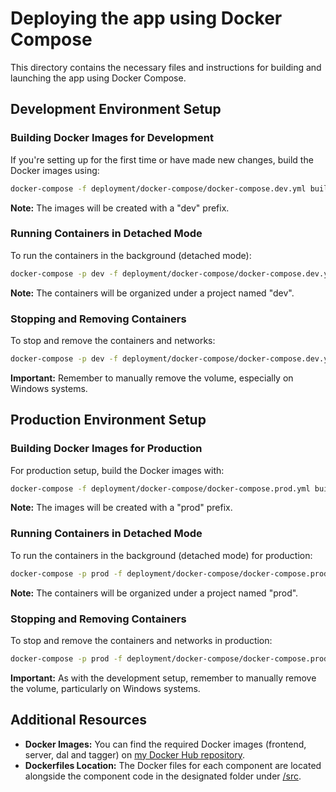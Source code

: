 # Deploying the app using Docker Compose

This directory contains the necessary files and instructions for building and launching the app using Docker Compose.

## Development Environment Setup

### Building Docker Images for Development

If you're setting up for the first time or have made new changes, build the Docker images using:

```bash
docker-compose -f deployment/docker-compose/docker-compose.dev.yml build
```

**Note:** The images will be created with a "dev" prefix.

### Running Containers in Detached Mode

To run the containers in the background (detached mode):

```bash
docker-compose -p dev -f deployment/docker-compose/docker-compose.dev.yml up -d
```

**Note:** The containers will be organized under a project named "dev".

### Stopping and Removing Containers

To stop and remove the containers and networks:

```bash
docker-compose -p dev -f deployment/docker-compose/docker-compose.dev.yml down
```

**Important:** Remember to manually remove the volume, especially on Windows systems.

## Production Environment Setup

### Building Docker Images for Production

For production setup, build the Docker images with:

```bash
docker-compose -f deployment/docker-compose/docker-compose.prod.yml build
```

**Note:** The images will be created with a "prod" prefix.

### Running Containers in Detached Mode

To run the containers in the background (detached mode) for production:

```bash
docker-compose -p prod -f deployment/docker-compose/docker-compose.prod.yml up -d
```

**Note:** The containers will be organized under a project named "prod".

### Stopping and Removing Containers

To stop and remove the containers and networks in production:

```bash
docker-compose -p prod -f deployment/docker-compose/docker-compose.prod.yml down
```

**Important:** As with the development setup, remember to manually remove the volume, particularly on Windows systems.

## Additional Resources

- **Docker Images:** You can find the required Docker images (frontend, server, dal and tagger) on [my Docker Hub repository](https://hub.docker.com/u/maorh10).
- **Dockerfiles Location:** The Docker files for each component are located alongside the component code in the designated folder under [/src](https://github.com/mhornstein/DK-NLP/tree/main/src).
